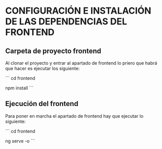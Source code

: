 # CONFIGURACIÓN E INSTALACIÓN DE LAS DEPENDENCIAS DEL FRONTEND

## Carpeta de proyecto frontend
Al clonar el proyecto y entrar al apartado de frontend lo priero que habrá que hacer es ejecutar los siguiente:

´´´
cd frontend

npm install
´´´

## Ejecución del frontend
Para poner en marcha el apartado de frontend hay que ejecutar lo siguiente:

´´´
cd frontend

ng serve -o
´´´